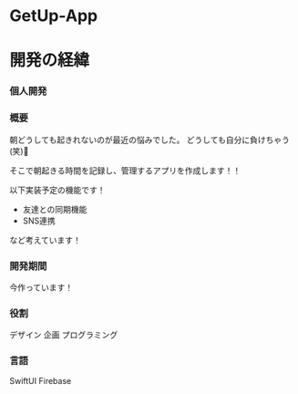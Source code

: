 # GetUp-App

# 開発の経緯


### 個人開発

### 概要

朝どうしても起きれないのが最近の悩みでした。
どうしても自分に負けちゃう(笑)🙁

そこで朝起きる時間を記録し、管理するアプリを作成します！！

以下実装予定の機能です！
- 友達との同期機能
- SNS連携

など考えています！


### 開発期間　

今作っています！


### 役割　

デザイン
企画
プログラミング



### 言語

SwiftUI 
Firebase


